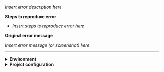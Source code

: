*Insert error description here*

**Steps to reproduce error**

 - *Insert steps to reproduce error here*

**Original error message**

*Insert error message (or screenshot) here*
 
---

<details>
<summary><strong>Environment</strong></summary>

| package       |               version |
| :------------ | --------------------: |
| OS            | *Windows/MacOS/Linux* |
| atscm         |         atscm version | <!-- run `atscm --version` -->
| atscm-cli     |     atscm-cli version | <!-- run `atscm --version` -->
| atvise server | atvise server version |
| node          |          node version | <!-- run `node --version` -->
| npm           |           npm version | <!-- run `npm --version` -->
 
</details>

<details><summary><strong>Project configuration</strong></summary>

```javascript
// Atviseproject.babel.js

// Insert contents of Atviseproject here
```

</details>
